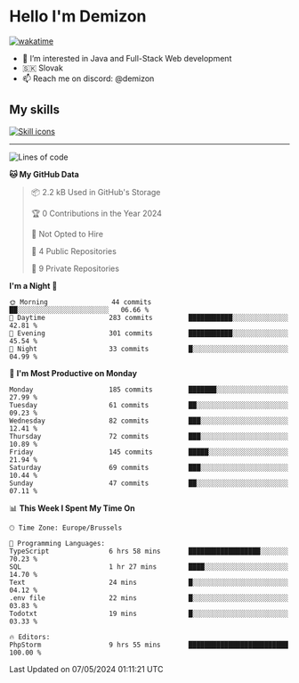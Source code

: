 # Hello I'm Demizon
[![wakatime](https://wakatime.com/badge/user/6ad1949f-d6d7-44f9-9eee-c35e54cc499b.svg)](https://wakatime.com/@6ad1949f-d6d7-44f9-9eee-c35e54cc499b)
- 👀 I’m interested in Java and Full-Stack Web development
- 🇸🇰 Slovak
- 📫 Reach me on discord: @demizon

## My skills
[![Skill icons](https://skillicons.dev/icons?i=java,js,ts,html,css,react,nextjs,tailwind,supabase,py,git,docker,linux,mysql,postgres,mongo&theme=dark)](https://github.com/Demizon3433)

---

<!--START_SECTION:waka-->
![Lines of code](https://img.shields.io/badge/From%20Hello%20World%20I%27ve%20Written-189.4%20thousand%20lines%20of%20code-blue)

**🐱 My GitHub Data** 

> 📦 2.2 kB Used in GitHub's Storage 
 > 
> 🏆 0 Contributions in the Year 2024
 > 
> 🚫 Not Opted to Hire
 > 
> 📜 4 Public Repositories 
 > 
> 🔑 9 Private Repositories 
 > 
**I'm a Night 🦉** 

```text
🌞 Morning                44 commits          ██░░░░░░░░░░░░░░░░░░░░░░░   06.66 % 
🌆 Daytime                283 commits         ███████████░░░░░░░░░░░░░░   42.81 % 
🌃 Evening                301 commits         ███████████░░░░░░░░░░░░░░   45.54 % 
🌙 Night                  33 commits          █░░░░░░░░░░░░░░░░░░░░░░░░   04.99 % 
```
📅 **I'm Most Productive on Monday** 

```text
Monday                   185 commits         ███████░░░░░░░░░░░░░░░░░░   27.99 % 
Tuesday                  61 commits          ██░░░░░░░░░░░░░░░░░░░░░░░   09.23 % 
Wednesday                82 commits          ███░░░░░░░░░░░░░░░░░░░░░░   12.41 % 
Thursday                 72 commits          ███░░░░░░░░░░░░░░░░░░░░░░   10.89 % 
Friday                   145 commits         █████░░░░░░░░░░░░░░░░░░░░   21.94 % 
Saturday                 69 commits          ███░░░░░░░░░░░░░░░░░░░░░░   10.44 % 
Sunday                   47 commits          ██░░░░░░░░░░░░░░░░░░░░░░░   07.11 % 
```


📊 **This Week I Spent My Time On** 

```text
🕑︎ Time Zone: Europe/Brussels

💬 Programming Languages: 
TypeScript               6 hrs 58 mins       ██████████████████░░░░░░░   70.23 % 
SQL                      1 hr 27 mins        ████░░░░░░░░░░░░░░░░░░░░░   14.70 % 
Text                     24 mins             █░░░░░░░░░░░░░░░░░░░░░░░░   04.12 % 
.env file                22 mins             █░░░░░░░░░░░░░░░░░░░░░░░░   03.83 % 
Todotxt                  19 mins             █░░░░░░░░░░░░░░░░░░░░░░░░   03.33 % 

🔥 Editors: 
PhpStorm                 9 hrs 55 mins       █████████████████████████   100.00 % 
```


 Last Updated on 07/05/2024 01:11:21 UTC
<!--END_SECTION:waka-->
